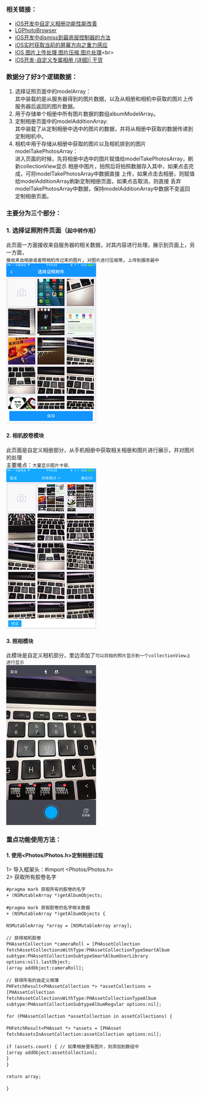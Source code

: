 ### 相关链接：
* [iOS开发中自定义相册功能性能改善](http://www.tuicool.com/articles/Az2Yvu7 "悬停显示")<br>
* [LGPhotoBrowser](https://github.com/gang544043963/LGPhotoBrowser "悬停显示")<br>
* [iOS开发中dismiss到最底层控制器的方法](http://blog.csdn.net/nunchakushuang/article/details/45198969 "悬停显示")<br>
* [iOS实时获取当前的屏幕方向之重力感应](http://www.jianshu.com/p/72d6c63006b3 "悬停显示")<br>
* [IOS 图片上传处理 图片压缩 图片处理](http://www.open-open.com/lib/view/open1375933073921.html"悬停显示")<br>
* [iOS开发-自定义专属相册 (详细)| 干货](http://blog.csdn.net/dongtinghong/article/details/51644845 "悬停显示")<br>

### 数据分了好3个逻辑数据：
1. 选择证照页面中的modelArray：<br>
    其中装载的是从服务器得到的图片数据，以及从相册和相机中获取的图片上传服务器后返回的图片数据。
2. 用于存储单个相册中所有图片数据的数组albumModelArray。<br>
3. 定制相册页面中的modelAdditionArray:<br>
    其中装载了从定制相册中选中的图片的数据，并将从相册中获取的数据传递到定制相机中。
4. 相机中用于存储从相册中获取的图片以及相机排到的图片modelTakePhotosArray：<br>
    进入页面的时候，先将相册中选中的图片赋值给modelTakePhotosArray，刷新collectionView显示
    相册中图片，拍照后将拍照数据存入其中，如果点击完成，可将modelTakePhotosArray中数据直接
    上传，如果点击去相册，则赋值给modelAdditionArray刷新定制相册页面，如果点击取消，则直接
    丢弃modelTakePhotosArray中数据，保持modelAdditionArray中数据不变返回定制相册页面。

### 主要分为三个部分：
### 1. 选择证照附件页面（`起中转作用`）
此页面一方面接收来自服务器的相关数据，对其内容进行处理，展示到页面上，另一方面，<br>
`接收来自相册或者照相机传过来的图片`，`对图片进行压缩等`，`上传到服务器中`<br>
![](https://github.com/anchoriteFili/CustomPhoto/blob/master/定制相册部分/定制相册部分/展示文件/选择证照附件.png)
#### 2. 相机胶卷模块
此页面是自定义相册部分，从手机相册中获取相关相册和图片进行展示，并对图片的处理<br>
主要难点：`大量显示图片卡顿`.<br>
![](https://github.com/anchoriteFili/CustomPhoto/blob/master/定制相册部分/定制相册部分/展示文件/相册.png)<br>
#### 3. 照相模块
此模块是自定义相机部分，里边添加了`可以将拍的照片显示到一个collectionView上进行显示`<br>
![](https://github.com/anchoriteFili/CustomPhoto/blob/master/定制相册部分/定制相册部分/展示文件/相机.png)<br>

### 重点功能使用方法：

#### 1. 使用<Photos/Photos.h>定制相册过程
1> 导入框架头：#import <Photos/Photos.h> <br>
2> 获取所有胶卷名字<br>
```object_c
#pragma mark 获取所有的胶卷的名字
+ (NSMutableArray *)getAlbumObjects;

#pragma mark 获取胶卷的名字相关数据
+ (NSMutableArray *)getAlbumObjects {

NSMutableArray *array = [NSMutableArray array];

// 获得相机胶卷
PHAssetCollection *cameraRoll = [PHAssetCollection fetchAssetCollectionsWithType:PHAssetCollectionTypeSmartAlbum subtype:PHAssetCollectionSubtypeSmartAlbumUserLibrary options:nil].lastObject;
[array addObject:cameraRoll];

// 获得所有的自定义相簿
PHFetchResult<PHAssetCollection *> *assetCollections = [PHAssetCollection fetchAssetCollectionsWithType:PHAssetCollectionTypeAlbum subtype:PHAssetCollectionSubtypeAlbumRegular options:nil];

for (PHAssetCollection *assetCollection in assetCollections) {

PHFetchResult<PHAsset *> *assets = [PHAsset fetchAssetsInAssetCollection:assetCollection options:nil];

if (assets.count) { // 如果相册里有图片，则添加到数组中
[array addObject:assetCollection];
}
}

return array;

}
```





















